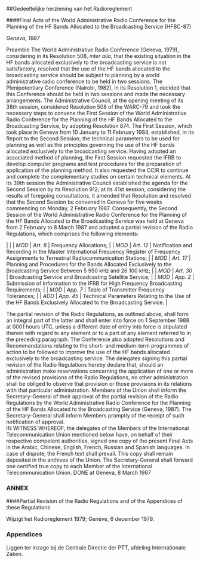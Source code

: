 <meta http-equiv='Content-Type' content='text/html; charset=utf-8' />

##Gedeeltelijke herziening van het Radioreglement

####Final Acts of the World Administrative Radio Conference for the Planning of the HF Bands Allocated to the Broadcasting Service (HFBC-87)

*Geneva, 1987*   

Preamble The World Administrative Radio Conference (Geneva, 1979), considering in its Resolution 508, *inter alia*, that the existing situation in the HF bands allocated exclusively to the broadcasting service is not satisfactory, resolved that the use of the HF bands allocated to the broadcasting service should be subject to planning by a world administrative radio conference to be held in two sessions. The Plenipotentiary Conference (Nairobi, 1982), in its Resolution 1, decided that this Conference should be held in two sessions and made the necessary arrangements. The Administrative Council, at the opening meeting of its 38th session, considered Resolution 508 of the WARC-79 and took the necessary steps to convene the First Session of the World Administrative Radio Conference for the Planning of the HF Bands Allocated to the Broadcasting Service, by adopting Resolution 874. The First Session, which took place in Geneva from 10 January to 11 February 1984, established, in its Report to the Second Session, the technical parameters to be used for planning as well as the principles governing the use of the HF bands allocated exclusively to the broadcasting service. Having adopted an associated method of planning, the First Session requested the IFRB to develop computer programs and test procedures for the preparation of application of the planning method. It also requested the CCIR to continue and complete the complementary studies on certain technical elements. At its 39th session the Administrative Council established the agenda for the Second Session by its Resolution 912; at its 41st session, considering the results of foregoing consultations, it amended that Resolution and resolved that the Second Session be convened in Geneva for five weeks commencing on Monday, 2 February 1987. Consequently, the Second Session of the World Administrative Radio Conference for the Planning of the HF Bands Allocated to the Broadcasting Service was held at Geneva from 2 February to 8 March 1987 and adopted a partial revision of the Radio Regulations, which comprises the following elements:  

|
|
|  *MOD*   |  *Art. 8*   | Frequency Allocations;  |
|  *MOD*   |  *Art. 12*   | Notification and Recording in the Master International Frequency Register of Frequency Assignments to Terrestrial Radiocommunication Stations;  |
|  *MOD*   |  *Art. 17*   | Planning and Procedures for the Bands Allocated Exclusively to the Broadcasting Service Between 5 950 kHz and 26 100 kHz;  |
|  *MOD*   |  *Art. 30*   | Broadcasting Service and Broadcasting Satellite Service;  |
|  *MOD*   |  *App. 2*   | Submission of Information to the IFRB for High Frequency Broadcasting Requirements;  |
|  *MOD*   |  *App. 7*   | Table of Transmitter Frequency Tolerances;  |
|  *ADD*   |  *App. 45*   | Technical Parameters Relating to the Use of the HF Bands Exclusively Allocated to the Broadcasting Service.  |

The partial revision of the Radio Regulations, as outlined above, shall form an integral part of the latter and shall enter into force on 1 September 1988 at 0001 hours UTC, unless a different date of entry into force is stipulated therein with regard to any element or to a part of any element referred to in the preceding paragraph. The Conference also adopted Resolutions and Recommendations relating to the short- and medium-term programmes of action to be followed to improve the use of the HF bands allocated exclusively to the broadcasting service. The delegates signing this partial revision of the Radio Regulations hereby declare that, should an administration make reservations concerning the application of one or more of the revised provisions of the Radio Regulations, no other administration shall be obliged to observe that provision or those provisions in its relations with that particular administration. Members of the Union shall inform the Secretary-General of their approval of the partial revision of the Radio Regulations by the World Administrative Radio Conference for the Planning of the HF Bands Allocated to the Broadcasting Service (Geneva, 1987). The Secretary-General shall inform Members promptly of the receipt of such notification of approval.   
IN WITNESS WHEREOF, the delegates of the Members of the International Telecommunication Union mentioned below have, on behalf of their respective competent authorities, signed one copy of the present Final Acts in the Arabic, Chinese, English, French, Russian and Spanish languages. In case of dispute, the French text shall prevail. This copy shall remain deposited in the archives of the Union. The Secretary-General shall forward one certified true copy to each Member of the International Telecommunication Union. DONE at Geneva, 8 March 1987  

### ANNEX  

####Partial Revision of the Radio Regulations and of the Appendices of these Regulations

Wijzigt het Radioreglement 1979; Genève, 6 december 1979.    

### Appendices  

Liggen ter inzage bij de Centrale Directie der PTT, afdeling Internationale Zaken.   
